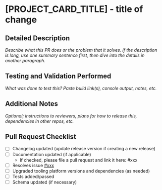 # [PROJECT_CARD_TITLE] - title of change

## Detailed Description

_Describe what this PR does or the problem that it solves. If the description is long, use one summary sentence first, then dive into the details in another paragraph._

## Testing and Validation Performed

_What was done to test this? Paste build link(s), console output, notes, etc._

## Additional Notes

_Optional; instructions to reviewers, plans for how to release this, dependencies in other repos, etc._

## Pull Request Checklist

- [ ] Changelog updated (update release version if creating a new release)
- [ ] Documentation updated (if applicable)
   - If checked, please file a pull request and link it here: #xxx
- [ ] Resolves issue [#xxx](#)
- [ ] Upgraded tooling platform versions and dependencies (as needed)
- [ ] Tests added/passed
- [ ] Schema updated (if necessary)